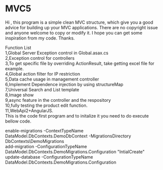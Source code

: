 # MVC5
Hi , this program is a simple clean MVC structure, which give you a good advice for building up your MVC applications. There are no copyright issue and anyone welcome to copy or modify it. I hope you can get some inspiration from my code. Thanks.

Function List<br>
1,Global Server Exception control in Global.asax.cs<br>
2,Exception control for controllers<br>
3,To get specific file by overriding ActionResult, take getting excel file for example.<br>
4,Global action filter for IP restriction<br>
5,Data cache usage in management controller<br>
6,Implement Dependence injection by using structureMap<br>
7,Universal Search and List template<br>
8,Image show<br>
9,async feature in the controller and the respository<br>
10,fully testing the product edit function.<br>
11,WebApi2+AngularJS.<br>
This is the code first program and to initalize it you need to do execute bellow code.

enable-migrations -ContextTypeName DataModel.DbContexts.DemoDbContext -MigrationsDirectory DbContexts\DemoMigrations<br>
add-migration -ConfigurationTypeName DataModel.DbContexts.DemoMigrations.Configuration "IntialCreate"<br>
update-database -ConfigurationTypeName DataModel.DbContexts.DemoMigrations.Configuration<br>

